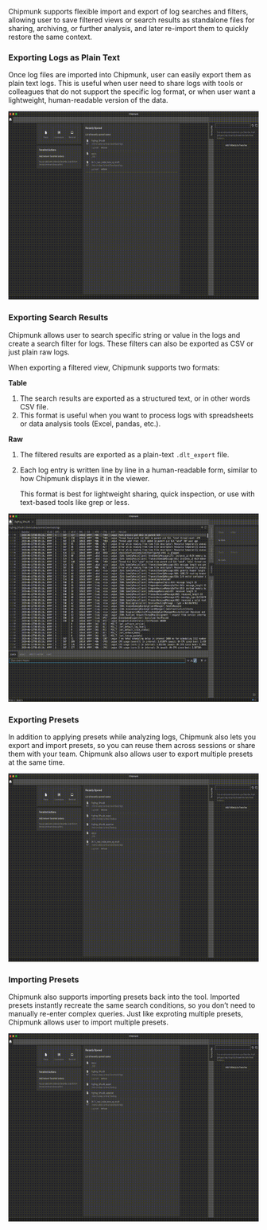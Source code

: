 Chipmunk supports flexible import and export of log searches and filters,
allowing user to save filtered views or search results as standalone files
for sharing, archiving, or further analysis, and later re-import them to
quickly restore the same context.

### Exporting Logs as Plain Text

Once log files are imported into Chipmunk, user can easily export them as
plain text logs.
This is useful when user need to share logs with tools or colleagues that
do not support the specific log format, or when user want a lightweight,
human-readable version of the data.

![Export plain text logs](assets/export/export_log.gif)

### Exporting Search Results

Chipmunk allows user to search specific string or value in the logs and create
a search filter for logs. These filters can also be exported as CSV or just
plain raw logs.

When exporting a filtered view, Chipmunk supports two formats:

**Table**

1. The search results are exported as a structured text, or in other words CSV file.
2. This format is useful when you want to process logs with spreadsheets or 
data analysis tools (Excel, pandas, etc.).

**Raw**

1. The filtered results are exported as a plain-text `.dlt_export` file.
2. Each log entry is written line by line in a human-readable form, 
similar to how Chipmunk displays it in the viewer.
    
    This format is best for lightweight sharing, quick inspection, or use with 
text-based tools like grep or less.


![Export Search Results](assets/export/export_search.gif)

### Exporting Presets

In addition to applying presets while analyzing logs, Chipmunk also lets you
export and import presets, so you can reuse them across sessions or share them 
with your team.
Chipmunk also allows user to export multiple presets at the same time.

![Export Preset](assets/export/export_preset.gif)


### Importing Presets

Chipmunk also supports importing presets back into the tool. Imported presets
instantly recreate the same search conditions, so you don’t need to manually
re-enter complex queries.
Just like exproting multiple presets, Chipmunk allows user to import multiple
presets.

![Import Presets](assets/export/import_preset.gif)